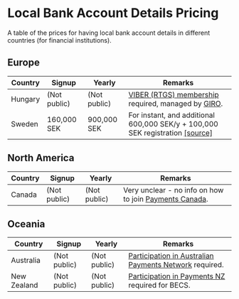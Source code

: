 # Local Bank Account Details Pricing
A table of the prices for having local bank account details in different countries (for financial institutions).

## Europe

| Country | Signup       | Yearly       | Remarks |
|---------|--------------|--------------|---------|
| Hungary | (Not public) | (Not public) | [VIBER (RTGS) membership](https://www.mnb.hu/en/payments/settlement-systems/viber-real-time-gross-settlement-system) required, managed by [GIRO](https://www.giro.hu/bkr).
| Sweden  | 160,000 SEK | 900,000 SEK | For instant, and additional 600,000 SEK/y + 100,000 SEK registration [[source]](https://www.riksbank.se/sv/betalningar--kontanter/betalningssystemet-rix/delta-i-rix/prislista/) |

## North America

| Country     | Signup       | Yearly       | Remarks |
|-------------|--------------|--------------|---------|
| Canada      | (Not public) | (Not public) | Very unclear - no info on how to join [Payments Canada](https://www.payments.ca/). |

## Oceania

| Country     | Signup       | Yearly       | Remarks |
|-------------|--------------|--------------|---------|
| Australia   | (Not public) | (Not public) | [Participation in Australian Payments Network](https://www.auspaynet.com.au/join-us) required. |
| New Zealand | (Not public) | (Not public) | [Participation in Payments NZ](https://www.paymentsnz.co.nz/join-us/participation/) required for BECS. |
